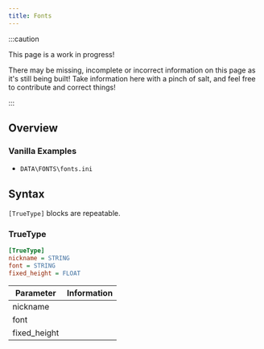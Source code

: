 ```yaml
---
title: Fonts
---
```


:::caution

This page is a work in progress!

There may be missing, incomplete or incorrect information on this page as it's still being built! Take information here with a pinch of salt, and feel free to contribute and correct things!

:::

## Overview

### Vanilla Examples

- `DATA\FONTS\fonts.ini`

## Syntax

`[TrueType]` blocks are repeatable.

### TrueType

```ini
[TrueType]
nickname = STRING
font = STRING
fixed_height = FLOAT
```

| Parameter    | Information |
| ------------ | ----------- |
| nickname     |             |
| font         |             |
| fixed_height |             |
